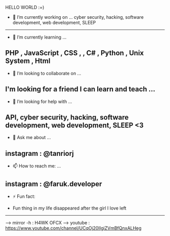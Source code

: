 HELLO WORLD :=)
- 🔭 I’m currently working on ... 
cyber security, hacking, software development, web development, SLEEP
---------------------------------------------------------------------------------
- 🌱 I’m currently learning ...

PHP , JavaScript , CSS , , C#  , Python  , Unix System , Html 
---------------------------------------------------------------------------------
- 👯 I’m looking to collaborate on ...

I'm looking for a friend I can learn and teach ...
---------------------------------------------------------------------------------
- 🤔 I’m looking for help with ...

API, cyber security, hacking, software development, web development, SLEEP <3
---------------------------------------------------------------------------------
- 💬 Ask me about ...

instagram : @tanriorj
---------------------------------------------------------------------------------
- 📫 How to reach me: ...

instagram : @faruk.developer
---------------------------------------------------------------------------------
- ⚡ Fun fact: 

- Fun thing in my life disappeared after the girl I love left
--------------------------------------------------------------------------------

--> mirror -h : H4WK OFCX
--> youtube : https://www.youtube.com/channel/UCqOj20IIgiZVmBfQnxALHeg

